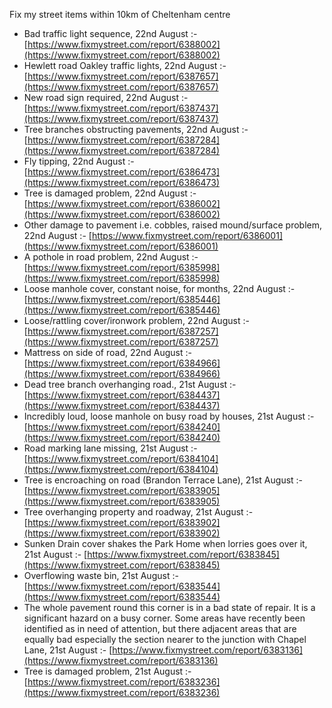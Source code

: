Fix my street items within 10km of Cheltenham centre

<!-- fix_marker starts -->

- Bad traffic light sequence, 22nd August :- [https://www.fixmystreet.com/report/6388002](https://www.fixmystreet.com/report/6388002)
- Hewlett road Oakley traffic lights, 22nd August :- [https://www.fixmystreet.com/report/6387657](https://www.fixmystreet.com/report/6387657)
- New road sign required, 22nd August :- [https://www.fixmystreet.com/report/6387437](https://www.fixmystreet.com/report/6387437)
- Tree branches obstructing pavements, 22nd August :- [https://www.fixmystreet.com/report/6387284](https://www.fixmystreet.com/report/6387284)
- Fly tipping, 22nd August :- [https://www.fixmystreet.com/report/6386473](https://www.fixmystreet.com/report/6386473)
- Tree is damaged problem, 22nd August :- [https://www.fixmystreet.com/report/6386002](https://www.fixmystreet.com/report/6386002)
- Other damage to pavement i.e. cobbles, raised mound/surface problem, 22nd August :- [https://www.fixmystreet.com/report/6386001](https://www.fixmystreet.com/report/6386001)
- A pothole in road problem, 22nd August :- [https://www.fixmystreet.com/report/6385998](https://www.fixmystreet.com/report/6385998)
- Loose manhole cover, constant noise, for months, 22nd August :- [https://www.fixmystreet.com/report/6385446](https://www.fixmystreet.com/report/6385446)
- Loose/rattling cover/ironwork problem, 22nd August :- [https://www.fixmystreet.com/report/6387257](https://www.fixmystreet.com/report/6387257)
- Mattress on side of road, 22nd August :- [https://www.fixmystreet.com/report/6384966](https://www.fixmystreet.com/report/6384966)
- Dead tree branch overhanging road., 21st August :- [https://www.fixmystreet.com/report/6384437](https://www.fixmystreet.com/report/6384437)
- Incredibly loud, loose manhole on busy road by houses, 21st August :- [https://www.fixmystreet.com/report/6384240](https://www.fixmystreet.com/report/6384240)
- Road marking lane missing, 21st August :- [https://www.fixmystreet.com/report/6384104](https://www.fixmystreet.com/report/6384104)
- Tree is encroaching on road (Brandon Terrace Lane), 21st August :- [https://www.fixmystreet.com/report/6383905](https://www.fixmystreet.com/report/6383905)
- Tree overhanging property and roadway, 21st August :- [https://www.fixmystreet.com/report/6383902](https://www.fixmystreet.com/report/6383902)
- Sunken Drain cover shakes the Park Home when lorries goes over it, 21st August :- [https://www.fixmystreet.com/report/6383845](https://www.fixmystreet.com/report/6383845)
- Overflowing waste bin, 21st August :- [https://www.fixmystreet.com/report/6383544](https://www.fixmystreet.com/report/6383544)
- The whole pavement round this corner is in a bad state of repair. It is a significant hazard on a busy corner. Some areas have recently been identified as in need of attention, but there adjacent areas that are equally bad especially the section nearer to the junction with Chapel Lane, 21st August :- [https://www.fixmystreet.com/report/6383136](https://www.fixmystreet.com/report/6383136)
- Tree is damaged problem, 21st August :- [https://www.fixmystreet.com/report/6383236](https://www.fixmystreet.com/report/6383236)

<!-- fix_marker ends -->